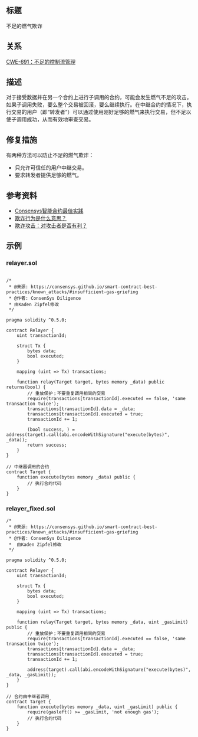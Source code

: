 ## 标题
不足的燃气欺诈

## 关系
[CWE-691：不足的控制流管理](https://cwe.mitre.org/data/definitions/691.html)

## 描述
对于接受数据并在另一个合约上进行子调用的合约，可能会发生燃气不足的攻击。如果子调用失败，要么整个交易被回滚，要么继续执行。在中继合约的情况下，执行交易的用户（即“转发者”）可以通过使用刚好足够的燃气来执行交易，但不足以使子调用成功，从而有效地审查交易。

## 修复措施
有两种方法可以防止不足的燃气欺诈：

* 只允许可信任的用户中继交易。
* 要求转发者提供足够的燃气。

## 参考资料
* [Consensys智能合约最佳实践](https://consensys.github.io/smart-contract-best-practices/attacks/griefing/)
* [欺诈行为是什么意思？](https://ethereum.stackexchange.com/questions/62829/what-does-griefing-mean)
* [欺诈攻击：对攻击者是否有利？](https://ethereum.stackexchange.com/questions/73261/griefing-attacks-are-they-profitable-for-the-attacker)
## 示例

### relayer.sol
```solidity

/*
 * @来源: https://consensys.github.io/smart-contract-best-practices/known_attacks/#insufficient-gas-griefing
 * @作者: ConsenSys Diligence
 * 由Kaden Zipfel修改
 */

pragma solidity ^0.5.0;

contract Relayer {
    uint transactionId;

    struct Tx {
        bytes data;
        bool executed;
    }

    mapping (uint => Tx) transactions;

    function relay(Target target, bytes memory _data) public returns(bool) {
        // 重放保护；不要重复调用相同的交易
        require(transactions[transactionId].executed == false, 'same transaction twice');
        transactions[transactionId].data = _data;
        transactions[transactionId].executed = true;
        transactionId += 1;

        (bool success, ) = address(target).call(abi.encodeWithSignature("execute(bytes)", _data));
        return success;
    }
}

// 中继器调用的合约
contract Target {
    function execute(bytes memory _data) public {
        // 执行合约代码
    }
}
```

### relayer_fixed.sol
```solidity
/*
 * @来源: https://consensys.github.io/smart-contract-best-practices/known_attacks/#insufficient-gas-griefing
 * @作者: ConsenSys Diligence
 *  由Kaden Zipfel修改
 */

pragma solidity ^0.5.0;

contract Relayer {
    uint transactionId;

    struct Tx {
        bytes data;
        bool executed;
    }

    mapping (uint => Tx) transactions;

    function relay(Target target, bytes memory _data, uint _gasLimit) public {
        // 重放保护；不要重复调用相同的交易
        require(transactions[transactionId].executed == false, 'same transaction twice');
        transactions[transactionId].data = _data;
        transactions[transactionId].executed = true;
        transactionId += 1;

        address(target).call(abi.encodeWithSignature("execute(bytes)", _data, _gasLimit));
    }
}

// 合约由中继者调用
contract Target {
    function execute(bytes memory _data, uint _gasLimit) public {
        require(gasleft() >= _gasLimit, 'not enough gas');
        // 执行合约代码
    }
}
```